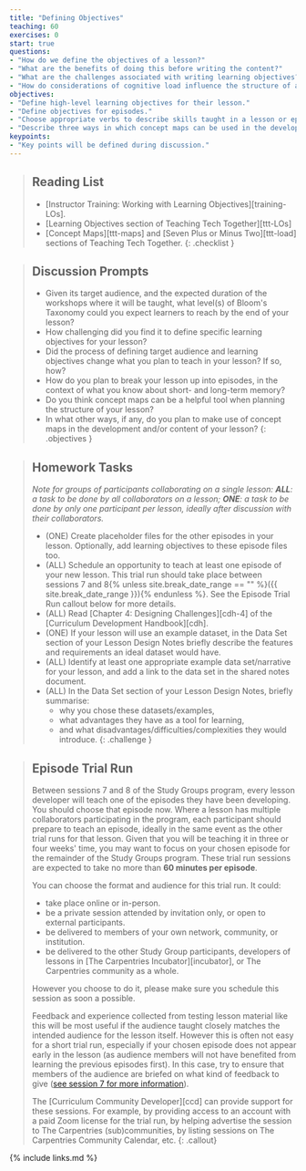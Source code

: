 ```yaml
---
title: "Defining Objectives"
teaching: 60
exercises: 0
start: true
questions:
- "How do we define the objectives of a lesson?"
- "What are the benefits of doing this before writing the content?"
- "What are the challenges associated with writing learning objectives?"
- "How do considerations of cognitive load influence the structure of a lesson?"
objectives:
- "Define high-level learning objectives for their lesson."
- "Define objectives for episodes."
- "Choose appropriate verbs to describe skills taught in a lesson or episode."
- "Describe three ways in which concept maps can be used in the development and/or teaching of a lesson."
keypoints:
- "Key points will be defined during discussion."
---
```


> ## Reading List
>
> - [Instructor Training: Working with Learning Objectives][training-LOs].
> - [Learning Objectives section of Teaching Tech Together][ttt-LOs]
> - [Concept Maps][ttt-maps] and [Seven Plus or Minus Two][ttt-load] sections of Teaching Tech Together.
{: .checklist }

> ## Discussion Prompts
>
> - Given its target audience, and the expected duration of the workshops
>   where it will be taught, what level(s) of Bloom's Taxonomy could you
>   expect learners to reach by the end of your lesson?
> - How challenging did you find it to define specific learning objectives
>   for your lesson?
> - Did the process of defining target audience and learning objectives change
>   what you plan to teach in your lesson? If so, how?
> - How do you plan to break your lesson up into episodes, in the context of what
>   you know about short- and long-term memory?
> - Do you think concept maps can be a helpful tool when planning
>   the structure of your lesson?
> - In what other ways, if any, do you plan to make use of concept maps
>   in the development and/or content of your lesson?
{: .objectives }

> ## Homework Tasks
>
> _Note for groups of participants collaborating on a single lesson:_
> _**ALL**: a task to be done by all collaborators on a lesson;_
> _**ONE**: a task to be done by only one participant per lesson,_
> _ideally after discussion with their collaborators._
>
> - (ONE) Create placeholder files for the other episodes in your lesson.
>   Optionally, add learning objectives to these episode files too.
> - (ALL) Schedule an opportunity to teach at least one episode of your new lesson.
>   This trial run should take place between sessions 7 and 8{% unless site.break_date_range == "" %}({{ site.break_date_range }}){% endunless %}.
>   See the Episode Trial Run callout below for more details.
> - (ALL) Read [Chapter 4: Designing Challenges][cdh-4] of the [Curriculum Development Handbook][cdh].
> - (ONE) If your lesson will use an example dataset, in the Data Set section of your Lesson Design Notes
>   briefly describe the features and requirements an ideal dataset would have.
> - (ALL) Identify at least one appropriate example data set/narrative for your lesson,
>   and add a link to the data set in the shared notes document.
> - (ALL) In the Data Set section of your Lesson Design Notes, briefly summarise:
>   - why you chose these datasets/examples,
>   - what advantages they have as a tool for learning,
>   - and what disadvantages/difficulties/complexities they would introduce.
{: .challenge }

> ## Episode Trial Run
>
> Between sessions 7 and 8 of the Study Groups program,
> every lesson developer will teach one of the episodes they have been developing.
> You should choose that episode now.
> Where a lesson has multiple collaborators participating in the program,
> each participant should prepare to teach an episode,
> ideally in the same event as the other trial runs for that lesson.
> Given that you will be teaching it in three or four weeks' time,
> you may want to focus on your chosen episode for the remainder of the Study Groups program.
> These trial run sessions are expected to take no more than **60 minutes per episode**.
>
> You can choose the format and audience for this trial run. It could:
>
> - take place online or in-person.
> - be a private session attended by invitation only, or open to external participants.
> - be delivered to members of your own network, community, or institution.
> - be delivered to the other Study Group participants, developers of lessons in [The Carpentries Incubator][incubator], or The Carpentries community as a whole.
>
> However you choose to do it, please make sure you schedule this session as soon a possible.
>
> Feedback and experience collected from testing lesson material like this
> will be most useful if the audience taught closely matches
> the intended audience for the lesson itself.
> However this is often not easy for a short trial run,
> especially if your chosen episode does not appear early in the lesson
> (as audience members will not have benefited from learning the previous episodes first).
> In this case, try to ensure that members of the audience are briefed
> on what kind of feedback to give ([see session 7 for more information]({{page.root}}/07-preparing/)).
>
> The [Curriculum Community Developer][ccd] can provide support for these sessions.
> For example, by providing access to an account with a paid Zoom license for the trial run,
> by helping advertise the session to The Carpentries (sub)communities,
> by listing sessions on The Carpentries Community Calendar, etc.
{: .callout}

{% include links.md %}
